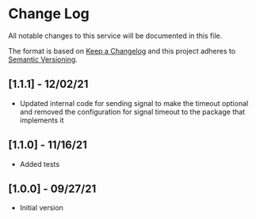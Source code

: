 # Change Log

All notable changes to this service will be documented in this file.

The format is based on [Keep a Changelog](http://keepachangelog.com/)
and this project adheres to [Semantic Versioning](http://semver.org/).

## [1.1.1] - 12/02/21

- Updated internal code for sending signal to make the timeout optional and removed the configuration for signal timeout to the package that implements it

## [1.1.0] - 11/16/21

- Added tests

## [1.0.0] - 09/27/21

- Initial version
